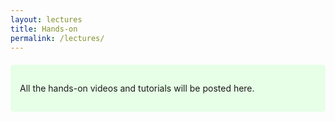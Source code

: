 ```yaml
---
layout: lectures
title: Hands-on
permalink: /lectures/
---
```

<div style="background-color: #e6ffe6; padding: 15px; border-radius: 5px; margin-top: 20px;">
<p>All the hands-on videos and tutorials will be posted here.</p>
</div>